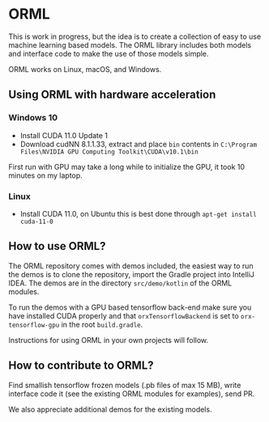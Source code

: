 # ORML

This is work in progress, but the idea is to create a collection of easy to use machine learning based models. The ORML library includes both models and interface code to make the use of those models simple.

ORML works on Linux, macOS, and Windows.

## Using ORML with hardware acceleration

### Windows 10

 * Install CUDA 11.0 Update 1
 * Download cudNN 8.1.1.33,  extract and place `bin` contents in `C:\Program Files\NVIDIA GPU Computing Toolkit\CUDA\v10.1\bin` 
 
First run with GPU may take a long while to initialize the GPU, it took 10 minutes on my laptop.
 
 ### Linux
 
 * Install CUDA 11.0, on Ubuntu this is best done through `apt-get install cuda-11-0`

## How to use ORML?

The ORML repository comes with demos included, the easiest way to run the demos is to clone the repository, import the Gradle project into IntelliJ IDEA. The demos are in the directory `src/demo/kotlin` of the ORML modules.

To run the demos with a GPU based tensorflow back-end make sure you have installed CUDA properly and that 
`orxTensorflowBackend` is set to `orx-tensorflow-gpu` in the root `build.gradle`.

Instructions for using ORML in your own projects will follow.

## How to contribute to ORML?

Find smallish tensorflow frozen models (.pb files of max 15 MB), write interface code it (see the existing ORML modules for examples), send PR.

We also appreciate additional demos for the existing models.
